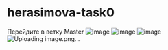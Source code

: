 # herasimova-task0
Перейдите в ветку Master
![image](https://user-images.githubusercontent.com/86004085/122247298-eaeec200-cecf-11eb-95b7-d14b5375995a.png)
![image](https://user-images.githubusercontent.com/86004085/122247370-f7731a80-cecf-11eb-8021-05dfe07624b9.png)
![image](https://user-images.githubusercontent.com/86004085/122247452-03f77300-ced0-11eb-8475-13facca4ae4a.png)
![Uploading image.png…]()

